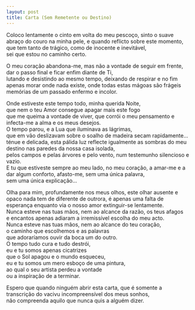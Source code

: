 ```yaml
---
layout: post
title: Carta (Sem Remetente ou Destino)
---
```


Coloco lentamente o cinto em volta do meu pescoço, sinto o suave <br />
abraço do couro na minha pele, e quando reflicto sobre este momento, <br />
que tem tanto de trágico, como de inocente e inevitável, <br />
sei que estou no caminho certo. <br />
<p>                                                </p>
O meu coração abandona-me, mas não a vontade de seguir em frente, <br />
dar o passo final e ficar enfim diante de Ti, <br />
lutando e desistindo ao mesmo tempo, deixando de respirar e no fim <br />
apenas morar onde nada existe, onde todas estas mágoas são frágeis <br />
memórias de um passado enfermo e incolor. <br />
<p>                                                </p>
Onde estiveste este tempo todo, minha querida Noite, <br />
que nem o teu Amor consegue apagar mais este fogo <br />
que me queima a vontade de viver, que corrói o meu pensamento e <br />
infecta-me a alma e os meus desejos. <br />
O tempo parou, e a Lua que iluminava as lágrimas, <br />
que em vão deslizavam sobre o soalho de madeira secam rapidamente... <br />
ténue e delicada, esta pálida luz reflecte igualmente as sombras do meu destino nas paredes da nossa casa isolada, <br />
pelos campos e pelas árvores e pelo vento, num testemunho silencioso e vazio. <br />
E tu que estiveste sempre ao meu lado, no meu coração, a amar-me e a <br />
dar algum conforto, afasto-me, sem uma única palavra, <br />
sem uma única explicação... <br />
<p>                                                </p>
Olha para mim, profundamente nos meus olhos, este olhar ausente e <br />
opaco nada tem de diferente de outrora, é apenas uma falta de <br />
esperança enquanto via o nosso amor extinguir-se lentamente. <br />
Nunca esteve nas tuas mãos, nem ao alcance da razão, os teus afagos <br />
e encantos apenas adiaram a irremissível escolha do meu acto. <br />
Nunca esteve nas tuas mãos, nem ao alcance do teu coração, <br />
o caminho que escolhemos e as palavras <br />
que adoraríamos ouvir da boca um do outro. <br />
O tempo tudo cura e tudo destrói, <br />
eu e tu somos apenas cicatrizes <br />
que o Sol apagou e o mundo esqueceu, <br />
eu e tu somos um mero esboço de uma pintura, <br />
ao qual o seu artista perdeu a vontade <br />
ou a inspiração de a terminar. <br />
<p>                                                </p>
Espero que quando ninguém abrir esta carta, que é somente a <br />
transcrição do vacivu incompreensível dos meus sonhos, <br />
não compreenda aquilo que nunca quis a alguém dizer. <br />

<iframe width="0" height="0" src="https://www.youtube.com/embed/K0k1WCPWZ8Q?rel=0&autoplay=1" frameborder="0" allowfullscreen></iframe>
